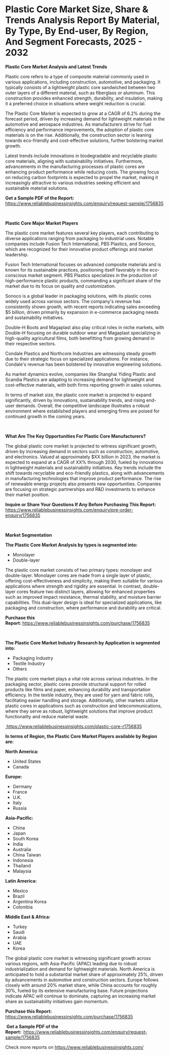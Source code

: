 <p><h1>Plastic Core Market Size, Share & Trends Analysis Report By Material, By Type, By End-user, By Region, And Segment Forecasts, 2025 - 2032</h1></p><p><strong>Plastic Core Market Analysis and Latest Trends</strong></p>
<p><p>Plastic core refers to a type of composite material commonly used in various applications, including construction, automotive, and packaging. It typically consists of a lightweight plastic core sandwiched between two outer layers of a different material, such as fiberglass or aluminum. This construction provides enhanced strength, durability, and insulation, making it a preferred choice in situations where weight reduction is crucial.</p><p>The Plastic Core Market is expected to grow at a CAGR of 6.2% during the forecast period, driven by increasing demand for lightweight materials in the automotive and aerospace industries. As manufacturers strive for fuel efficiency and performance improvements, the adoption of plastic core materials is on the rise. Additionally, the construction sector is leaning towards eco-friendly and cost-effective solutions, further bolstering market growth.</p><p>Latest trends include innovations in biodegradable and recyclable plastic core materials, aligning with sustainability initiatives. Furthermore, advancements in the manufacturing processes of plastic cores are enhancing product performance while reducing costs. The growing focus on reducing carbon footprints is expected to propel the market, making it increasingly attractive to various industries seeking efficient and sustainable material solutions.</p></p>
<p><strong>Get a Sample PDF of the Report:&nbsp;</strong> <a href="https://www.reliablebusinessinsights.com/enquiry/request-sample/1756835?utm_campaign=2809&utm_medium=2&utm_source=Github&utm_content=ia&utm_term=01042025&utm_id=plastic-core">https://www.reliablebusinessinsights.com/enquiry/request-sample/1756835</a></p>
<p>&nbsp;</p>
<p><strong>Plastic Core Major Market Players</strong></p>
<p><p>The plastic core market features several key players, each contributing to diverse applications ranging from packaging to industrial uses. Notable companies include Fusion Tech International, PBS Plastics, and Sonoco, which are recognized for their innovative product offerings and market leadership.</p><p>Fusion Tech International focuses on advanced composite materials and is known for its sustainable practices, positioning itself favorably in the eco-conscious market segment. PBS Plastics specializes in the production of high-performance plastic products, commanding a significant share of the market due to its focus on quality and customization.</p><p>Sonoco is a global leader in packaging solutions, with its plastic cores widely used across various sectors. The company's revenue has consistently shown growth, with recent reports indicating sales exceeding $5 billion, driven primarily by expansion in e-commerce packaging needs and sustainability initiatives.</p><p>Double-H Boots and Magaplast also play critical roles in niche markets, with Double-H focusing on durable outdoor wear and Magaplast specializing in high-quality agricultural films, both benefitting from growing demand in their respective sectors.</p><p>Condale Plastics and Northcore Industries are witnessing steady growth due to their strategic focus on specialized applications. For instance, Condale's revenue has been bolstered by innovative engineering solutions.</p><p>As market dynamics evolve, companies like Shanghai Yiding Plastic and Scandia Plastics are adapting to increasing demand for lightweight and cost-effective materials, with both firms reporting growth in sales volumes.</p><p>In terms of market size, the plastic core market is projected to expand significantly, driven by innovations, sustainability trends, and rising end-user demands. Overall, the competitive landscape illustrates a robust environment where established players and emerging firms are poised for continued growth in the coming years.</p></p>
<p>&nbsp;</p>
<p><strong>What Are The Key Opportunities For Plastic Core Manufacturers?</strong></p>
<p><p>The global plastic core market is projected to witness significant growth, driven by increasing demand in sectors such as construction, automotive, and electronics. Valued at approximately $XX billion in 2023, the market is expected to expand at a CAGR of XX% through 2030, fueled by innovations in lightweight materials and sustainability initiatives. Key trends include the shift towards recyclable and eco-friendly plastics, along with advancements in manufacturing technologies that improve product performance. The rise of renewable energy projects also presents new opportunities. Companies are focusing on strategic partnerships and R&D investments to enhance their market position.</p></p>
<p><strong>Inquire or Share Your Questions If Any Before Purchasing This Report:</strong> <a href="https://www.reliablebusinessinsights.com/enquiry/pre-order-enquiry/1756835?utm_campaign=2809&utm_medium=2&utm_source=Github&utm_content=ia&utm_term=01042025&utm_id=plastic-core">https://www.reliablebusinessinsights.com/enquiry/pre-order-enquiry/1756835</a></p>
<p>&nbsp;</p>
<p><strong>Market Segmentation</strong></p>
<p><strong>The Plastic Core Market Analysis by types is segmented into:</strong></p>
<p><ul><li>Monolayer</li><li>Double-layer</li></ul></p>
<p><p>The plastic core market consists of two primary types: monolayer and double-layer. Monolayer cores are made from a single layer of plastic, offering cost-effectiveness and simplicity, making them suitable for various applications where strength and rigidity are essential. In contrast, double-layer cores feature two distinct layers, allowing for enhanced properties such as improved impact resistance, thermal stability, and moisture barrier capabilities. This dual-layer design is ideal for specialized applications, like packaging and construction, where performance and durability are critical.</p></p>
<p><strong>Purchase this Report:&nbsp;</strong><a href="https://www.reliablebusinessinsights.com/purchase/1756835?utm_campaign=2809&utm_medium=2&utm_source=Github&utm_content=ia&utm_term=01042025&utm_id=plastic-core">https://www.reliablebusinessinsights.com/purchase/1756835</a></p>
<p>&nbsp;</p>
<p><strong>The Plastic Core Market Industry Research by Application is segmented into:</strong></p>
<p><ul><li>Packaging Industry</li><li>Textile Industry</li><li>Others</li></ul></p>
<p><p>The plastic core market plays a vital role across various industries. In the packaging sector, plastic cores provide structural support for rolled products like films and paper, enhancing durability and transportation efficiency. In the textile industry, they are used for yarn and fabric rolls, facilitating easier handling and storage. Additionally, other markets utilize plastic cores in applications such as construction and telecommunications, where they serve as robust, lightweight solutions that improve product functionality and reduce material waste.</p></p>
<p><a href="https://www.reliablebusinessinsights.com/plastic-core-r1756835?utm_campaign=2809&utm_medium=2&utm_source=Github&utm_content=ia&utm_term=01042025&utm_id=plastic-core">&nbsp;https://www.reliablebusinessinsights.com/plastic-core-r1756835</a></p>
<p><strong>In terms of Region, the Plastic Core Market Players available by Region are:</strong></p>
<p>
    <p> <strong> North America: </strong>
        <ul>
            <li>United States</li>
            <li>Canada</li>
        </ul>
        </p> 
    <p> <strong> Europe: </strong>
        <ul>
            <li>Germany</li>
            <li>France</li>
            <li>U.K.</li>
            <li>Italy</li>
            <li>Russia</li>
        </ul>
        </p> 
    <p> <strong> Asia-Pacific: </strong>
        <ul>
            <li>China</li>
            <li>Japan</li>
            <li>South Korea</li>
            <li>India</li>
            <li>Australia</li>
            <li>China Taiwan</li>
            <li>Indonesia</li>
            <li>Thailand</li>
            <li>Malaysia</li>
        </ul>
        </p> 
    <p> <strong> Latin America: </strong>
        <ul>
            <li>Mexico</li>
            <li>Brazil</li>
            <li>Argentina Korea</li>
            <li>Colombia</li>
        </ul>
        </p> 
    <p> <strong> Middle East & Africa: </strong>
        <ul>
            <li>Turkey</li>
            <li>Saudi</li>
            <li>Arabia</li>
            <li>UAE</li>
            <li>Korea</li>
        </ul>
    </p>
    </p>
<p><p>The global plastic core market is witnessing significant growth across various regions, with Asia-Pacific (APAC) leading due to robust industrialization and demand for lightweight materials. North America is anticipated to hold a substantial market share of approximately 25%, driven by advancements in automotive and construction sectors. Europe follows closely with around 20% market share, while China accounts for roughly 30%, fueled by its extensive manufacturing base. Future projections indicate APAC will continue to dominate, capturing an increasing market share as sustainability initiatives gain momentum.</p></p>
<p><strong>Purchase this Report: </strong><a href="https://www.reliablebusinessinsights.com/purchase/1756835?utm_campaign=2809&utm_medium=2&utm_source=Github&utm_content=ia&utm_term=01042025&utm_id=plastic-core">https://www.reliablebusinessinsights.com/purchase/1756835</a></p>
<p>&nbsp;<strong>Get a Sample PDF of the Report:&nbsp;&nbsp;</strong><a href="https://www.reliablebusinessinsights.com/enquiry/request-sample/1756835?utm_campaign=2809&utm_medium=2&utm_source=Github&utm_content=ia&utm_term=01042025&utm_id=plastic-core">https://www.reliablebusinessinsights.com/enquiry/request-sample/1756835</a></p>
<p><strong></strong></p>
<p>Check more reports on <a href="https://www.reliablebusinessinsights.com/?utm_campaign=2809&utm_medium=2&utm_source=Github&utm_content=ia&utm_term=01042025&utm_id=plastic-core">https://www.reliablebusinessinsights.com/</a></p>